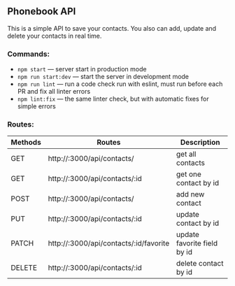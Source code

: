 ## Phonebook API

This is a simple API to save your contacts. You also can add, update and delete your contacts in real time.

### Commands:

- `npm start` &mdash; server start in production mode
- `npm run start:dev` &mdash; start the server in development mode
- `npm run lint` &mdash; run a code check run with eslint, must run before each PR and fix all linter errors
- `npm lint:fix` &mdash; the same linter check, but with automatic fixes for simple errors

### Routes:

| Methods | Routes                                 | Description                 |
| ------- | -------------------------------------- | --------------------------- |
| GET     | http://:3000/api/contacts/             | get all contacts            |
| GET     | http://:3000/api/contacts/:id          | get one contact by id       |
| POST    | http://:3000/api/contacts/             | add new contact             |
| PUT     | http://:3000/api/contacts/:id          | update contact by id        |
| PATCH   | http://:3000/api/contacts/:id/favorite | update favorite field by id |
| DELETE  | http://:3000/api/contacts/:id          | delete contact by id        |
